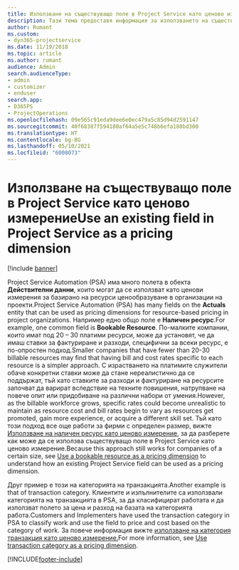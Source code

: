 ```yaml
---
title: Използване на съществуващо поле в Project Service като ценово измерение
description: Тази тема предоставя информация за използването на съществуващи полета в Project Service като ценови измерения.
author: Rumant
ms.custom:
- dyn365-projectservice
ms.date: 11/19/2018
ms.topic: article
ms.author: rumant
audience: Admin
search.audienceType:
- admin
- customizer
- enduser
search.app:
- D365PS
- ProjectOperations
ms.openlocfilehash: 09e565c91eda9dee6e0ec479a5c85d94d2591147
ms.sourcegitcommit: 40f68387f594180af64a5e5c748b6efa188bd300
ms.translationtype: HT
ms.contentlocale: bg-BG
ms.lasthandoff: 05/10/2021
ms.locfileid: "6008073"
---
```

# <a name="use-an-existing-field-in-project-service-as-a-pricing-dimension"></a><span data-ttu-id="13b19-103">Използване на съществуващо поле в Project Service като ценово измерение</span><span class="sxs-lookup"><span data-stu-id="13b19-103">Use an existing field in Project Service as a pricing dimension</span></span>

[!include [banner](../includes/psa-now-project-operations.md)]

<span data-ttu-id="13b19-104">Project Service Automation (PSA) има много полета в обекта **Действителни данни**, които могат да се използват като ценови измерения за базирано на ресурси ценообразуване в организации на проекти.</span><span class="sxs-lookup"><span data-stu-id="13b19-104">Project Service Automation (PSA) has many fields on the **Actuals** entity that can be used as pricing dimensions for resource-based pricing in project organizations.</span></span> <span data-ttu-id="13b19-105">Например едно общо поле е **Наличен ресурс**.</span><span class="sxs-lookup"><span data-stu-id="13b19-105">For example, one common field is **Bookable Resource**.</span></span> <span data-ttu-id="13b19-106">По-малките компании, които имат под 20 – 30 платими ресурси, може да установят, че да имаш ставки за фактуриране и разходи, специфични за всеки ресурс, е по-опростен подход.</span><span class="sxs-lookup"><span data-stu-id="13b19-106">Smaller companies that have fewer than 20-30 billable resources may find that having bill and cost rates specific to each resource is a simpler approach.</span></span> <span data-ttu-id="13b19-107">С израстването на платимите служители обаче конкретни ставки може да стане нереалистично да се поддържат, тъй като ставките за разходи и фактуриране на ресурсите започват да варират вследствие на техните повишения, натрупване на повече опит или придобиване на различни набори от умения.</span><span class="sxs-lookup"><span data-stu-id="13b19-107">However, as the billable workforce grows, specific rates could become unrealistic to maintain as resource cost and bill rates begin to vary as resources get promoted, gain more experience, or acquire a different skill set.</span></span> <span data-ttu-id="13b19-108">Тъй като този подход все още работи за фирми с определен размер, вижте [Използване на наличен ресурс като ценово измерение](bookable-resource-pricing-dimension.md), за да разберете как може да се използва съществуващо поле в Project Service като ценово измерение.</span><span class="sxs-lookup"><span data-stu-id="13b19-108">Because this approach still works for companies of a certain size, see [Use a bookable resource as a pricing dimension](bookable-resource-pricing-dimension.md) to understand how an existing Project Service field can be used as a pricing dimension.</span></span>

<span data-ttu-id="13b19-109">Друг пример е този на категорията на транзакцията.</span><span class="sxs-lookup"><span data-stu-id="13b19-109">Another example is that of transaction category.</span></span> <span data-ttu-id="13b19-110">Клиентите и изпълнителите са използвали категорията на транзакцията в PSA, за да класифицират работата и да използват полето за цена и разход на базата на категорията работа.</span><span class="sxs-lookup"><span data-stu-id="13b19-110">Customers and Implementers have used the transaction category in PSA to classify work and use the field to price and cost based on the category of work.</span></span> <span data-ttu-id="13b19-111">За повече информация вижте [използване на категория транзакция като ценово измерение.](transaction-category-pricing-dimension.md)</span><span class="sxs-lookup"><span data-stu-id="13b19-111">For more information, see [Use transaction category as a pricing dimension](transaction-category-pricing-dimension.md).</span></span>


[!INCLUDE[footer-include](../includes/footer-banner.md)]